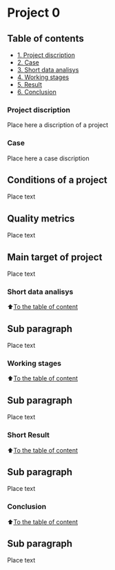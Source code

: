 # Project 0

## Table of contents

* [1. Project discription](https://github.com/hotdonkey/data_science_learning/tree/main/Project%20_0)
* [2. Case]()
* [3. Short data analisys]()
* [4. Working stages]()
* [5. Result]()
* [6. Conclusion]()

### Project discription
Place here a discription of a project


### Case
Place here a case discription

## Conditions of a project
Place text

## Quality metrics
Place text

## Main target of project
Place text



### Short data analisys
:arrow_up:[To the table of content](https://github.com/hotdonkey/data_science_learning/blob/main/Project%20_0/README.md)

## Sub paragraph
Place text


### Working stages
:arrow_up:[To the table of content](https://github.com/hotdonkey/data_science_learning/blob/main/Project%20_0/README.md)

## Sub paragraph
Place text


### Short Result
:arrow_up:[To the table of content](https://github.com/hotdonkey/data_science_learning/blob/main/Project%20_0/README.md)

## Sub paragraph
Place text


### Conclusion
:arrow_up:[To the table of content](https://github.com/hotdonkey/data_science_learning/blob/main/Project%20_0/README.md)

## Sub paragraph
Place text
